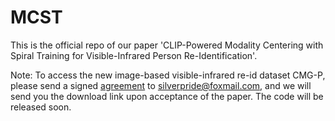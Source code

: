 # MCST
This is the official repo of our paper 'CLIP-Powered Modality Centering with Spiral Training for Visible-Infrared Person Re-Identification'.

Note: To access the new image-based visible-infrared  re-id dataset CMG-P, please send a signed [agreement](CMG-PAgreement.pdf) to silverpride@foxmail.com, and we will send you the download link upon acceptance of the paper. The code will be released soon.
